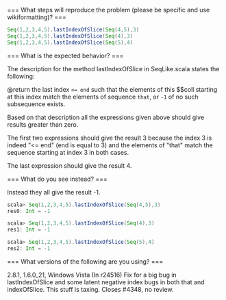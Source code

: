 === What steps will reproduce the problem (please be specific and use wikiformatting)? ===
```scala
Seq(1,2,3,4,5).lastIndexOfSlice(Seq(4,5),3)
Seq(1,2,3,4,5).lastIndexOfSlice(Seq(4),3)
Seq(1,2,3,4,5).lastIndexOfSlice(Seq(5),4)
```



=== What is the expected behavior? ===

The description for the method lastIndexOfSlice in SeqLike.scala states the following:

@return  the last index `<= end` such that the elements of this $$coll starting at this index
match the elements of sequence `that`, or `-1` of no such subsequence exists. 

Based on that description all the expressions given above should give results greater than zero.

The first two expressions should give the result 3 because the index 3 is indeed "<= end" (end is equal to 3) and the elements of "that" match the sequence starting at index 3 in both cases.

The last expression should give the result 4.

=== What do you see instead? ===

Instead they all give the result -1.

```scala
scala> Seq(1,2,3,4,5).lastIndexOfSlice(Seq(4,5),3)
res0: Int = -1

scala> Seq(1,2,3,4,5).lastIndexOfSlice(Seq(4),3)
res1: Int = -1

scala> Seq(1,2,3,4,5).lastIndexOfSlice(Seq(5),4)
res2: Int = -1
```


=== What versions of the following are you using? ===

2.8.1, 1.6.0_21, Windows Vista
(In r24516) Fix for a big bug in lastIndexOfSlice and some latent negative index bugs
in both that and indexOfSlice.  This stuff is taxing.  Closes #4348, no review.
